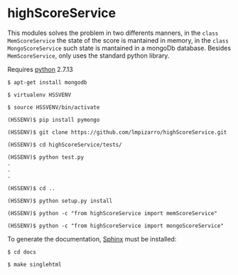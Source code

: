 # highScoreService

This modules solves the problem in two differents manners, in the ```class
MemScoreService``` the state of the score is mantained in memory, in the ```class
MongoScoreService``` such state is mantained in a mongoDb database.
Besides ```MemScoreService```, only uses the standard python library.

Requires [python](https://www.python.org/) 2.7.13

```
$ apt-get install mongodb

$ virtualenv HSSVENV

$ source HSSVENV/bin/activate

(HSSENV)$ pip install pymongo

(HSSENV)$ git clone https://github.com/lmpizarro/highScoreService.git

(HSSENV)$ cd highScoreService/tests/

(HSSENV)$ python test.py
.
.
.

(HSSENV)$ cd ..

(HSSENV)$ python setup.py install

(HSSENV)$ python -c "from highScoreService import memScoreService"

(HSSENV)$ python -c "from highScoreService import mongoScoreService"

```

To generate the documentation, [Sphinx](http://www.sphinx-doc.org/en/master/) must be  installed:

```
$ cd docs

$ make singlehtml
```
